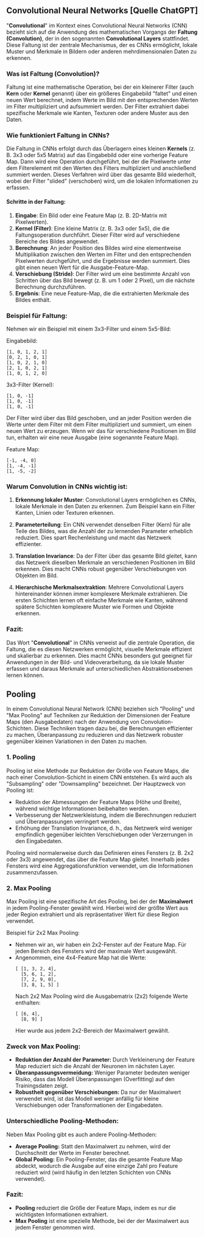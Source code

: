 ## **Convolutional Neural Networks [Quelle ChatGPT]**

"**Convolutional**" im Kontext eines Convolutional Neural Networks (CNN) bezieht sich auf die Anwendung des mathematischen Vorgangs der **Faltung (Convolution)**, der in den sogenannten **Convolutional Layers** stattfindet. Diese Faltung ist der zentrale Mechanismus, der es CNNs ermöglicht, lokale Muster und Merkmale in Bildern oder anderen mehrdimensionalen Daten zu erkennen.

### Was ist Faltung (Convolution)?

Faltung ist eine mathematische Operation, bei der ein kleinerer Filter (auch **Kern** oder **Kernel** genannt) über ein größeres Eingabebild "faltet" und einen neuen Wert berechnet, indem Werte im Bild mit den entsprechenden Werten im Filter multipliziert und aufsummiert werden. Der Filter extrahiert dabei spezifische Merkmale wie Kanten, Texturen oder andere Muster aus den Daten.

### Wie funktioniert Faltung in CNNs?

Die Faltung in CNNs erfolgt durch das Überlagern eines kleinen **Kernels** (z. B. 3x3 oder 5x5 Matrix) auf das Eingabebild oder eine vorherige Feature Map. Dann wird eine Operation durchgeführt, bei der die Pixelwerte unter dem Filterelement mit den Werten des Filters multipliziert und anschließend summiert werden. Dieses Verfahren wird über das gesamte Bild wiederholt, wobei der Filter "slided" (verschoben) wird, um die lokalen Informationen zu erfassen.

#### Schritte in der Faltung:
1. **Eingabe**: Ein Bild oder eine Feature Map (z. B. 2D-Matrix mit Pixelwerten).
2. **Kernel (Filter)**: Eine kleine Matrix (z. B. 3x3 oder 5x5), die die Faltungsoperation durchführt. Dieser Filter wird auf verschiedene Bereiche des Bildes angewendet.
3. **Berechnung**: An jeder Position des Bildes wird eine elementweise Multiplikation zwischen den Werten im Filter und den entsprechenden Pixelwerten durchgeführt, und die Ergebnisse werden summiert. Dies gibt einen neuen Wert für die Ausgabe-Feature-Map.
4. **Verschiebung (Stride)**: Der Filter wird um eine bestimmte Anzahl von Schritten über das Bild bewegt (z. B. um 1 oder 2 Pixel), um die nächste Berechnung durchzuführen.
5. **Ergebnis**: Eine neue Feature-Map, die die extrahierten Merkmale des Bildes enthält.

### Beispiel für Faltung:
Nehmen wir ein Beispiel mit einem 3x3-Filter und einem 5x5-Bild:

Eingabebild:
```
[1, 0, 1, 2, 1]
[0, 2, 1, 0, 1]
[1, 0, 2, 1, 0]
[2, 1, 0, 2, 1]
[1, 0, 1, 2, 0]
```

3x3-Filter (Kernel):
```
[1, 0, -1]
[1, 0, -1]
[1, 0, -1]
```

Der Filter wird über das Bild geschoben, und an jeder Position werden die Werte unter dem Filter mit dem Filter multipliziert und summiert, um einen neuen Wert zu erzeugen. Wenn wir das für verschiedene Positionen im Bild tun, erhalten wir eine neue Ausgabe (eine sogenannte Feature Map).

 Feature Map:
```
[-1, -4, 0]
[1, -4, -1]
[1, -5, -2]
```


### Warum Convolution in CNNs wichtig ist:

1. **Erkennung lokaler Muster**: Convolutional Layers ermöglichen es CNNs, lokale Merkmale in den Daten zu erkennen. Zum Beispiel kann ein Filter Kanten, Linien oder Texturen erkennen.
   
2. **Parameterteilung**: Ein CNN verwendet denselben Filter (Kern) für alle Teile des Bildes, was die Anzahl der zu lernenden Parameter erheblich reduziert. Dies spart Rechenleistung und macht das Netzwerk effizienter.

3. **Translation Invariance**: Da der Filter über das gesamte Bild gleitet, kann das Netzwerk dieselben Merkmale an verschiedenen Positionen im Bild erkennen. Dies macht CNNs robust gegenüber Verschiebungen von Objekten im Bild.

4. **Hierarchische Merkmalsextraktion**: Mehrere Convolutional Layers hintereinander können immer komplexere Merkmale extrahieren. Die ersten Schichten lernen oft einfache Merkmale wie Kanten, während spätere Schichten komplexere Muster wie Formen und Objekte erkennen.

### Fazit:

Das Wort "**Convolutional**" in CNNs verweist auf die zentrale Operation, die Faltung, die es diesen Netzwerken ermöglicht, visuelle Merkmale effizient und skalierbar zu erkennen. Dies macht CNNs besonders gut geeignet für Anwendungen in der Bild- und Videoverarbeitung, da sie lokale Muster erfassen und daraus Merkmale auf unterschiedlichen Abstraktionsebenen lernen können.

## **Pooling**

In einem Convolutional Neural Network (CNN) beziehen sich "Pooling" und "Max Pooling" auf Techniken zur Reduktion der Dimensionen der Feature Maps (den Ausgabedaten) nach der Anwendung von Convolution-Schichten. Diese Techniken tragen dazu bei, die Berechnungen effizienter zu machen, Überanpassung zu reduzieren und das Netzwerk robuster gegenüber kleinen Variationen in den Daten zu machen.

### 1. **Pooling**
Pooling ist eine Methode zur Reduktion der Größe von Feature Maps, die nach einer Convolution-Schicht in einem CNN entstehen. Es wird auch als "Subsampling" oder "Downsampling" bezeichnet. Der Hauptzweck von Pooling ist:
   - Reduktion der Abmessungen der Feature Maps (Höhe und Breite), während wichtige Informationen beibehalten werden.
   - Verbesserung der Netzwerkleistung, indem die Berechnungen reduziert und Überanpassungen verringert werden.
   - Erhöhung der Translation Invariance, d. h., das Netzwerk wird weniger empfindlich gegenüber leichten Verschiebungen oder Verzerrungen in den Eingabedaten.

Pooling wird normalerweise durch das Definieren eines Fensters (z. B. 2x2 oder 3x3) angewendet, das über die Feature Map gleitet. Innerhalb jedes Fensters wird eine Aggregationsfunktion verwendet, um die Informationen zusammenzufassen.

### 2. **Max Pooling**
Max Pooling ist eine spezifische Art des Pooling, bei der der **Maximalwert** in jedem Pooling-Fenster gewählt wird. Hierbei wird der größte Wert aus jeder Region extrahiert und als repräsentativer Wert für diese Region verwendet.

Beispiel für 2x2 Max Pooling:
- Nehmen wir an, wir haben ein 2x2-Fenster auf der Feature Map. Für jeden Bereich des Fensters wird der maximale Wert ausgewählt.
- Angenommen, eine 4x4-Feature Map hat die Werte:
  ```
  [ [1, 3, 2, 4],
    [5, 6, 1, 2],
    [7, 2, 9, 0],
    [3, 8, 1, 5] ]
  ```
  Nach 2x2 Max Pooling wird die Ausgabematrix (2x2) folgende Werte enthalten:
  ```
  [ [6, 4],
    [8, 9] ]
  ```
  Hier wurde aus jedem 2x2-Bereich der Maximalwert gewählt.

### Zweck von Max Pooling:
   - **Reduktion der Anzahl der Parameter:** Durch Verkleinerung der Feature Map reduziert sich die Anzahl der Neuronen im nächsten Layer.
   - **Überanpassungsvermeidung:** Weniger Parameter bedeuten weniger Risiko, dass das Modell Überanpassungen (Overfitting) auf den Trainingsdaten zeigt.
   - **Robustheit gegenüber Verschiebungen:** Da nur der Maximalwert verwendet wird, ist das Modell weniger anfällig für kleine Verschiebungen oder Transformationen der Eingabedaten.

### Unterschiedliche Pooling-Methoden:
Neben Max Pooling gibt es auch andere Pooling-Methoden:
   - **Average Pooling:** Statt den Maximalwert zu nehmen, wird der Durchschnitt der Werte im Fenster berechnet.
   - **Global Pooling:** Ein Pooling-Fenster, das die gesamte Feature Map abdeckt, wodurch die Ausgabe auf eine einzige Zahl pro Feature reduziert wird (wird häufig in den letzten Schichten von CNNs verwendet).

### Fazit:
- **Pooling** reduziert die Größe der Feature Maps, indem es nur die wichtigsten Informationen extrahiert.
- **Max Pooling** ist eine spezielle Methode, bei der der Maximalwert aus jedem Fenster genommen wird.
